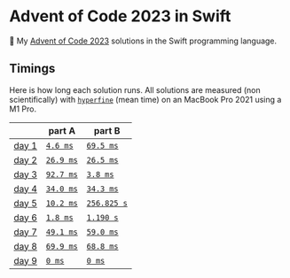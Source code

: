 # Advent of Code 2023 in Swift

🎄 My [Advent of Code 2023](https://adventofcode.com/2023) solutions in the Swift programming language.

## Timings

Here is how long each solution runs. All solutions are measured (non scientifically) with [`hyperfine`](https://github.com/sharkdp/hyperfine) (mean time) on an MacBook Pro 2021 using a M1 Pro.

|                                              | part A                      | part B                        |
| -------------------------------------------- | --------------------------- | ----------------------------- |
| [day 1](https://adventofcode.com/2023/day/1) | [`4.6 ms`](./01/01a.swift)  | [`69.5 ms`](./01/01b.swift)   |
| [day 2](https://adventofcode.com/2023/day/2) | [`26.9 ms`](./02/02a.swift) | [`26.5 ms`](./02/02b.swift)   |
| [day 3](https://adventofcode.com/2023/day/3) | [`92.7 ms`](./35/03a.swift) | [`3.8 ms`](./03/03b.swift)    |
| [day 4](https://adventofcode.com/2023/day/4) | [`34.0 ms`](./04/04a.swift) | [`34.3 ms`](./04/04b.swift)   |
| [day 5](https://adventofcode.com/2023/day/5) | [`10.2 ms`](./05/05a.swift) | [`256.825 s`](./05/05b.swift) |
| [day 6](https://adventofcode.com/2023/day/6) | [`1.8 ms`](./06/06a.swift)  | [`1.190 s`](./06/06b.swift)   |
| [day 7](https://adventofcode.com/2023/day/7) | [`49.1 ms`](./07/07a.swift) | [`59.0 ms`](./07/07b.swift)   |
| [day 8](https://adventofcode.com/2023/day/8) | [`69.9 ms`](./08/08a.swift) | [`68.8 ms`](./08/08b.swift)   |
| [day 9](https://adventofcode.com/2023/day/9) | [`0 ms`](./09/09a.swift)    | [`0 ms`](./09/09b.swift)      |
